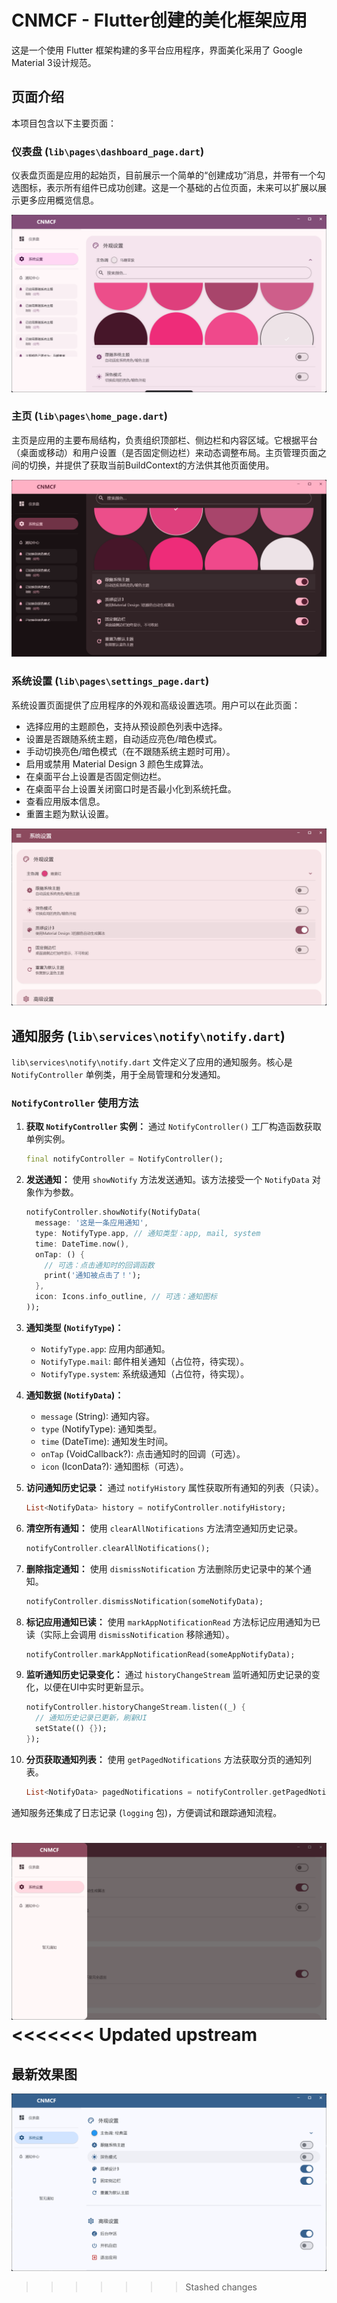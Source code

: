 # CNMCF - Flutter创建的美化框架应用

这是一个使用 Flutter 框架构建的多平台应用程序，界面美化采用了 Google Material 3设计规范。

## 页面介绍

本项目包含以下主要页面：

### 仪表盘 (`lib\pages\dashboard_page.dart`)

仪表盘页面是应用的起始页，目前展示一个简单的“创建成功”消息，并带有一个勾选图标，表示所有组件已成功创建。这是一个基础的占位页面，未来可以扩展以展示更多应用概览信息。

![仪表盘截图](assets/screenshots/Desktop_screenshot_1.png)

### 主页 (`lib\pages\home_page.dart`)

主页是应用的主要布局结构，负责组织顶部栏、侧边栏和内容区域。它根据平台（桌面或移动）和用户设置（是否固定侧边栏）来动态调整布局。主页管理页面之间的切换，并提供了获取当前BuildContext的方法供其他页面使用。

![主页布局截图](assets/screenshots/Desktop_screenshot_2.png)

### 系统设置 (`lib\pages\settings_page.dart`)

系统设置页面提供了应用程序的外观和高级设置选项。用户可以在此页面：

* 选择应用的主题颜色，支持从预设颜色列表中选择。
* 设置是否跟随系统主题，自动适应亮色/暗色模式。
* 手动切换亮色/暗色模式（在不跟随系统主题时可用）。
* 启用或禁用 Material Design 3 颜色生成算法。
* 在桌面平台上设置是否固定侧边栏。
* 在桌面平台上设置关闭窗口时是否最小化到系统托盘。
* 查看应用版本信息。
* 重置主题为默认设置。

![系统设置截图](assets/screenshots/Desktop_screenshot_3.png)

## 通知服务 (`lib\services\notify\notify.dart`)

`lib\services\notify\notify.dart` 文件定义了应用的通知服务。核心是 `NotifyController` 单例类，用于全局管理和分发通知。

### `NotifyController` 使用方法

1. **获取 `NotifyController` 实例：**
    通过 `NotifyController()` 工厂构造函数获取单例实例。

    ```dart
    final notifyController = NotifyController();
    ```

2. **发送通知：**
    使用 `showNotify` 方法发送通知。该方法接受一个 `NotifyData` 对象作为参数。

    ```dart
    notifyController.showNotify(NotifyData(
      message: '这是一条应用通知',
      type: NotifyType.app, // 通知类型：app, mail, system
      time: DateTime.now(),
      onTap: () {
        // 可选：点击通知时的回调函数
        print('通知被点击了！');
      },
      icon: Icons.info_outline, // 可选：通知图标
    ));
    ```

3. **通知类型 (`NotifyType`)：**
    * `NotifyType.app`: 应用内部通知。
    * `NotifyType.mail`: 邮件相关通知（占位符，待实现）。
    * `NotifyType.system`: 系统级通知（占位符，待实现）。

4. **通知数据 (`NotifyData`)：**
    * `message` (String): 通知内容。
    * `type` (NotifyType): 通知类型。
    * `time` (DateTime): 通知发生时间。
    * `onTap` (VoidCallback?): 点击通知时的回调（可选）。
    * `icon` (IconData?): 通知图标（可选）。

5. **访问通知历史记录：**
    通过 `notifyHistory` 属性获取所有通知的列表（只读）。

    ```dart
    List<NotifyData> history = notifyController.notifyHistory;
    ```

6. **清空所有通知：**
    使用 `clearAllNotifications` 方法清空通知历史记录。

    ```dart
    notifyController.clearAllNotifications();
    ```

7. **删除指定通知：**
    使用 `dismissNotification` 方法删除历史记录中的某个通知。

    ```dart
    notifyController.dismissNotification(someNotifyData);
    ```

8. **标记应用通知已读：**
    使用 `markAppNotificationRead` 方法标记应用通知为已读（实际上会调用 `dismissNotification` 移除通知）。

    ```dart
    notifyController.markAppNotificationRead(someAppNotifyData);
    ```

9. **监听通知历史记录变化：**
    通过 `historyChangeStream` 监听通知历史记录的变化，以便在UI中实时更新显示。

    ```dart
    notifyController.historyChangeStream.listen((_) {
      // 通知历史记录已更新，刷新UI
      setState(() {});
    });
    ```

10. **分页获取通知列表：**
    使用 `getPagedNotifications` 方法获取分页的通知列表。

    ```dart
    List<NotifyData> pagedNotifications = notifyController.getPagedNotifications(offset, limit);
    ```

通知服务还集成了日志记录 (`logging` 包)，方便调试和跟踪通知流程。

![通知服务截图](assets/screenshots/Desktop_screenshot_4.png)
<<<<<<< Updated upstream
=======

## 最新效果图

![最新效果图](assets/screenshots/屏幕截图-2025-05-15-180611.png)
>>>>>>> Stashed changes
